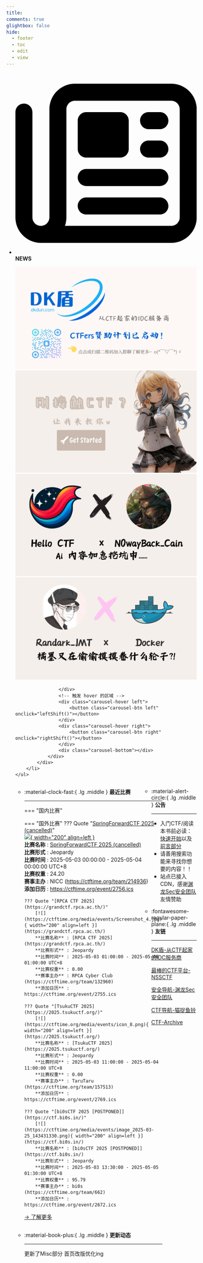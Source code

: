 ```yaml
---
title: 
comments: true
glightbox: false
hide:
  - footer
  - toc
  - edit
  - view
---
```


<div class="grid cards">
    <ul>
        <li>
            <p><span class="twemoji lg middle"><svg xmlns="http://www.w3.org/2000/svg"
                        viewBox="0 0 512 512"><!--! Font Awesome Free 6.5.1 by @fontawesome - https://fontawesome.com License - https://fontawesome.com/license/free (Icons: CC BY 4.0, Fonts: SIL OFL 1.1, Code: MIT License) Copyright 2023 Fonticons, Inc.-->
                        <path
                            d="M168 80c-13.3 0-24 10.7-24 24v304c0 8.4-1.4 16.5-4.1 24H440c13.3 0 24-10.7 24-24V104c0-13.3-10.7-24-24-24H168zM72 480c-39.8 0-72-32.2-72-72V112c0-13.3 10.7-24 24-24s24 10.7 24 24v296c0 13.3 10.7 24 24 24s24-10.7 24-24V104c0-39.8 32.2-72 72-72h272c39.8 0 72 32.2 72 72v304c0 39.8-32.2 72-72 72H72zm104-344c0-13.3 10.7-24 24-24h96c13.3 0 24 10.7 24 24v80c0 13.3-10.7 24-24 24h-96c-13.3 0-24-10.7-24-24v-80zm200-24h32c13.3 0 24 10.7 24 24s-10.7 24-24 24h-32c-13.3 0-24-10.7-24-24s10.7-24 24-24zm0 80h32c13.3 0 24 10.7 24 24s-10.7 24-24 24h-32c-13.3 0-24-10.7-24-24s10.7-24 24-24zm-176 80h208c13.3 0 24 10.7 24 24s-10.7 24-24 24H200c-13.3 0-24-10.7-24-24s10.7-24 24-24zm0 80h208c13.3 0 24 10.7 24 24s-10.7 24-24 24H200c-13.3 0-24-10.7-24-24s10.7-24 24-24z">
                        </path>
                    </svg></span> <strong>NEWS</strong></p>
            <div class="grid cards">
                <div class="carousel">
                    <div class="carousel-container">
                        <a href="https://www.dkdun.cn/"><img src="./assets/banner-dkdun.png" /></a>
                        <a href="../hc-start/" target="_blank"><img src="./assets/banner-quickstart.png" /></a>
                        <a href="../hc-ai/" target="_blank"><img src="./assets/banner-update.png" /></a>
                        <a href="https://github.com/CTF-Archives" target="_blank"><img src="./assets/banner-Achieve.png" /></a>
                        
                    </div>
                    <!-- 触发 hover 的区域 -->
                    <div class="carousel-hover left">
                        <button class="carousel-btn left" onclick="leftShift()"></button>
                    </div>
                    <div class="carousel-hover right">
                        <button class="carousel-btn right" onclick="rightShift()"></button>
                    </div>
                    <div class="carousel-bottom"></div>
                </div>
            </div>
        </li>
    </ul>
</div>

<div class="grid grid-cols-8 gap-4" style="display: grid;grid-template-columns: 70% 30%;" markdown>

<div class="grid cards" style="display: grid; grid-template-columns: 1fr;" markdown>

<div class="grid cards" markdown>

-   :material-clock-fast:{ .lg .middle } __最近比赛__

    ---
    <!-- 主页赛事展示_开始 -->
    === "国内比赛"
    
    === "国外比赛"
        ??? Quote "[SpringForwardCTF 2025 (cancelled)](https://the-event-is-cancelled.com/)"  
            [![](https://ctftime.org/media/events/Social_Media_Icon.png){ width="200" align=left }](https://the-event-is-cancelled.com/)  
            **比赛名称** : [SpringForwardCTF 2025 (cancelled)](https://the-event-is-cancelled.com/)  
            **比赛形式** : Jeopardy  
            **比赛时间** : 2025-05-03 00:00:00 - 2025-05-04 00:00:00 UTC+8  
            **比赛权重** : 24.20  
            **赛事主办** : NICC (https://ctftime.org/team/214936)  
            **添加日历** : https://ctftime.org/event/2756.ics  
            
        ??? Quote "[RPCA CTF 2025](https://grandctf.rpca.ac.th/)"  
            [![](https://ctftime.org/media/events/Screenshot_4.jpg){ width="200" align=left }](https://grandctf.rpca.ac.th/)  
            **比赛名称** : [RPCA CTF 2025](https://grandctf.rpca.ac.th/)  
            **比赛形式** : Jeopardy  
            **比赛时间** : 2025-05-03 01:00:00 - 2025-05-06 01:00:00 UTC+8  
            **比赛权重** : 0.00  
            **赛事主办** : RPCA Cyber Club (https://ctftime.org/team/132960)  
            **添加日历** : https://ctftime.org/event/2755.ics  
            
        ??? Quote "[TsukuCTF 2025](https://2025.tsukuctf.org/)"  
            [![](https://ctftime.org/media/events/icon_8.png){ width="200" align=left }](https://2025.tsukuctf.org/)  
            **比赛名称** : [TsukuCTF 2025](https://2025.tsukuctf.org/)  
            **比赛形式** : Jeopardy  
            **比赛时间** : 2025-05-03 11:00:00 - 2025-05-04 11:00:00 UTC+8  
            **比赛权重** : 0.00  
            **赛事主办** : TaruTaru (https://ctftime.org/team/157513)  
            **添加日历** : https://ctftime.org/event/2769.ics  
            
        ??? Quote "[bi0sCTF 2025 [POSTPONED]](https://ctf.bi0s.in/)"  
            [![](https://ctftime.org/media/events/image_2025-03-25_143431330.png){ width="200" align=left }](https://ctf.bi0s.in/)  
            **比赛名称** : [bi0sCTF 2025 [POSTPONED]](https://ctf.bi0s.in/)  
            **比赛形式** : Jeopardy  
            **比赛时间** : 2025-05-03 13:30:00 - 2025-05-05 01:30:00 UTC+8  
            **比赛权重** : 95.79  
            **赛事主办** : bi0s (https://ctftime.org/team/662)  
            **添加日历** : https://ctftime.org/event/2672.ics  
            
    <!-- 主页赛事展示_结束 -->
    [→ 了解更多](./Event/)

</div>
  <div class="grid cards" markdown>

-   :material-book-plus:{ .lg .middle } __更新动态__

    ---

    更新了Misc部分 首页改版优化ing

</div>  
</div>
<div class="grid cards" markdown>

<div class="grid cards" markdown>

-   :material-alert-circle:{ .lg .middle } __公告__

    ---

    - 入门CTF/阅读本书前必读：[快速开始](./hc-start/)以及[前言部分](./hc-preface/)  
    - 请善用搜索功能来寻找你想要的内容！！
    - 站点已接入 CDN，感谢[渊龙Sec安全团队](https://dh.aabyss.cn)友情赞助

-   :fontawesome-regular-paper-plane:{ .lg .middle } __友链__

    ---

    [DK盾-从CTF起家的IDC服务商](https://www.dkdun.cn)

    [最棒的CTF平台-NSSCTF](https://www.nssctf.cn/)  

    [安全导航-渊龙Sec安全团队](https://dh.aabyss.cn)    

    [CTF导航-猫捉鱼铃](https://ctf.mzy0.com/)

    [CTF-Archive](https://github.com/CTF-Archives)

</div>   

</div>

</div>
